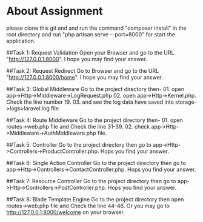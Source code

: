 # About Assignment
please clone this git and and run the command "composer install" in the root directory and run "php artisan serve --port=8000" for start the application.

##Task 1: Request Validation
    Open your Browser and go to the URL "http://127.0.0.1:8000". I hope you may find your answer.

##Task 2: Request Redirect
    Go to Browser and go to the URL "http://127.0.0.1:8000/home". I hope you may find your answer.

##Task 3: Global Middleware
    Go to the project directory then-
    01. open app->Http->Middleware->LogRequest.php
    02. open app->Http->Kernel.php. Check the line number 19.
    03. and see the log data have saved into storage->logs>laravel.log file.

##Task 4: Route Middleware
    Go to the project directory then-
    01. open routes->web.php file and Check the line 31-39.
    02. check app->Http->Middleware->AuthMiddleware.php file.

##Task 5: Controller
    Go to the project directory then go to app->Http->Controllers->ProductController.php. Hops you find your answer.

##Task 6: Single Action Controller
    Go to the project directory then go to app->Http->Controllers->ContactController.php. Hops you find your answer.

##Task 7: Resource Controller
    Go to the project directory then go to app->Http->Controllers->PostController.php. Hops you find your answer.

##Task 8: Blade Template Engine
    Go to the project directory then open routes->web.php file and Check the line 44-46. Or you may go to http://127.0.0.1:8000/welcome on your browser.
